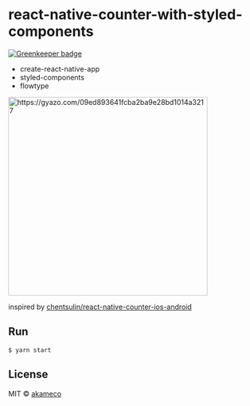 # react-native-counter-with-styled-components

[![Greenkeeper badge](https://badges.greenkeeper.io/akameco/react-native-counter-with-styled-components.svg)](https://greenkeeper.io/)

- create-react-native-app
- styled-components
- flowtype

<a href="https://gyazo.com/09ed893641fcba2ba9e28bd1014a3217"><img src="https://i.gyazo.com/09ed893641fcba2ba9e28bd1014a3217.png" alt="https://gyazo.com/09ed893641fcba2ba9e28bd1014a3217" width="400"/></a>


inspired by [chentsulin/react-native-counter-ios-android](https://github.com/chentsulin/react-native-counter-ios-android)

## Run

```
$ yarn start
```



## License

MIT © [akameco](http://akameco.github.io)

